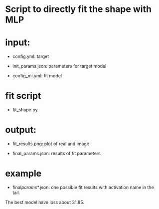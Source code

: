 # Script to directly fit the shape with MLP

# input:

- config.yml: target

- init_params.json: parameters for target model

- config_mi.yml: fit model

# fit script

- fit_shape.py

# output:

- fit_results.png: plot of real and image

- final_params.json: results of fit parameters

# example

- final*params*\*.json: one possible fit results with activation name in the
  tail.

The best model have loss about 31.85.
